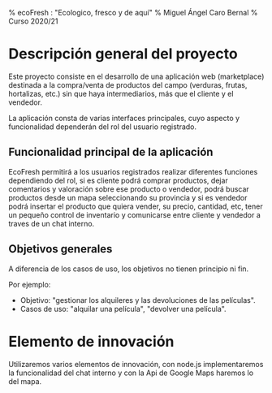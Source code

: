 % ecoFresh : "Ecologico, fresco y de aquí"
% Miguel Ángel Caro Bernal
% Curso 2020/21

# Descripción general del proyecto

Este proyecto consiste en el desarrollo de una aplicación web (marketplace) destinada a la compra/venta de productos
del campo (verduras, frutas, hortalizas, etc.) sin que haya intermediarios, más que el cliente y el vendedor.

La aplicación consta de varias interfaces principales, cuyo aspecto y funcionalidad dependerán del rol del usuario registrado.

## Funcionalidad principal de la aplicación

EcoFresh permitirá a los usuarios registrados realizar diferentes funciones dependiendo del rol, si es cliente podrá comprar productos, dejar comentarios y valoración sobre ese producto o vendedor, podrá buscar productos desde un mapa seleccionando
su provincia y si es vendedor podrá insertar el producto que quiera vender, su precio, cantidad, etc, tener un pequeño control de inventario y comunicarse entre cliente y vendedor a traves de un chat interno.

## Objetivos generales

A diferencia de los casos de uso, los objetivos no tienen principio ni fin.

Por ejemplo:

* Objetivo: "gestionar los alquileres y las devoluciones de las películas".
* Casos de uso: "alquilar una película", "devolver una película".

# Elemento de innovación

Utilizaremos varios elementos de innovación, con node.js implementaremos la funcionalidad del chat interno y con
la Api de Google Maps haremos lo del mapa.

